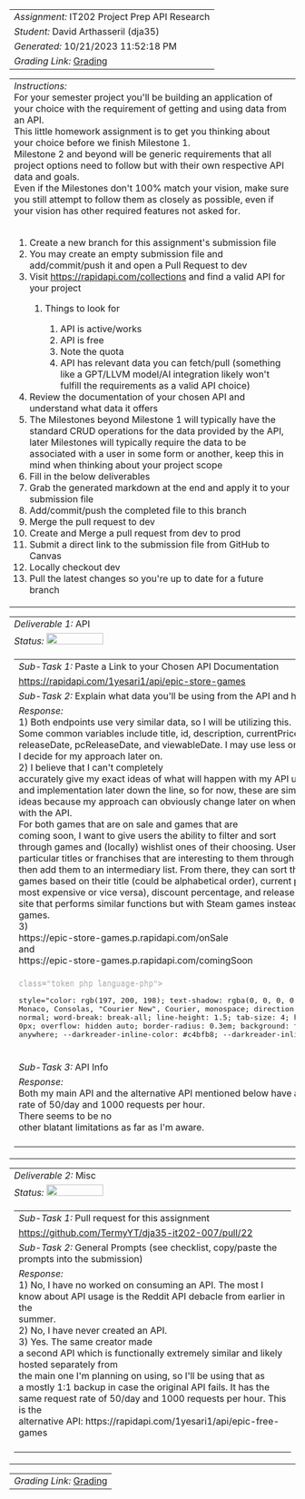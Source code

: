<table><tr><td> <em>Assignment: </em> IT202 Project Prep API Research</td></tr>
<tr><td> <em>Student: </em> David Arthasseril (dja35)</td></tr>
<tr><td> <em>Generated: </em> 10/21/2023 11:52:18 PM</td></tr>
<tr><td> <em>Grading Link: </em> <a rel="noreferrer noopener" href="https://learn.ethereallab.app/homework/IT202-007-F23/it202-project-prep-api-research/grade/dja35" target="_blank">Grading</a></td></tr></table>
<table><tr><td> <em>Instructions: </em> <div>For your semester project you'll be building an application of your choice with the requirement of getting and using data from an API.</div><div>This little homework assignment is to get you thinking about your choice before we finish Milestone 1.</div><div>Milestone 2 and beyond will be generic requirements that all project options need to follow but with their own respective API data and goals.</div><div>Even if the Milestones don't 100% match your vision, make sure you still attempt to follow them as closely as possible, even if your vision has other required features not asked for.</div><div><br></div><div><ol><li>Create a new branch for this assignment's submission file</li><li>You may create an empty submission file and add/commit/push it and open a Pull Request to dev</li><li>Visit&nbsp;<a href="https://rapidapi.com/collections">https://rapidapi.com/collections</a> and find a valid API for your project</li><ol><li>Things to look for</li><ol><li>API is active/works</li><li>API is free</li><li>Note the quota</li><li>API has relevant data you can fetch/pull (something like a GPT/LLVM model/AI integration likely won't fulfill the requirements as a valid API choice)</li></ol></ol><li>Review the documentation of your chosen API and understand what data it offers</li><li>The Milestones beyond Milestone 1 will typically have the standard CRUD operations for the data provided by the API, later Milestones will typically require the data to be associated with a user in some form or another, keep this in mind when thinking about your project scope</li><li>Fill in the below deliverables</li><li>Grab the generated markdown at the end and apply it to your submission file</li><li>Add/commit/push the completed file to this branch</li><li>Merge the pull request to dev</li><li>Create and Merge a pull request from dev to prod</li><li>Submit a direct link to the submission file from GitHub to Canvas</li><li>Locally checkout dev</li><li>Pull the latest changes so you're up to date for a future branch</li></ol></div></td></tr></table>
<table><tr><td> <em>Deliverable 1: </em> API </td></tr><tr><td><em>Status: </em> <img width="100" height="20" src="https://user-images.githubusercontent.com/54863474/211707773-e6aef7cb-d5b2-4053-bbb1-b09fc609041e.png"></td></tr>
<tr><td><table><tr><td> <em>Sub-Task 1: </em> Paste a Link to your Chosen API Documentation</td></tr>
<tr><td> <a rel="noreferrer noopener" target="_blank" href="https://rapidapi.com/1yesari1/api/epic-store-games">https://rapidapi.com/1yesari1/api/epic-store-games</a> </td></tr>
<tr><td> <em>Sub-Task 2: </em> Explain what data you'll be using from the API and how you plan to use it in the project</td></tr>
<tr><td> <em>Response:</em> <div>1) Both endpoints use very similar data, so I will be utilizing this.<br>Some common variables include title, id, description, currentPrice, discountPrice, originalPrice, currencyCode, discount (percentage),<br>releaseDate, pcReleaseDate, and viewableDate. I may use less or more depending on what<br>I decide for my approach later on.<br></div><div>2) I believe that I can't completely<br>accurately give my exact ideas of what will happen with my API usage<br>and implementation later down the line, so for now, these are simply prospective<br>ideas because my approach can obviously change later on when I begin interacting<br>with the API.&nbsp;</div><div>For both games that are on sale and games that are<br>coming soon, I want to give users the ability to filter and sort<br>through games and (locally) wishlist ones of their choosing. Users can search for<br>particular titles or franchises that are interesting to them through search queries and<br>then add them to an intermediary list. From there, they can sort those<br>games based on their title (could be alphabetical order), current price (cheapest to<br>most expensive or vice versa), discount percentage, and release date. SteamDB is a<br>site that performs similar functions but with Steam games instead of Epic Games<br>games.<br></div><div>3)&nbsp;</div><div>https://epic-store-games.p.rapidapi.com/onSale</div><div>and</div><div>https://epic-store-games.p.rapidapi.com/comingSoon</div><div><br><div><code style="color: rgb(197, 200, 198); text-shadow: rgba(0, 0, 0, 0.3) 0px 1px; font-family:<br>Inconsolata, Monaco, Consolas, &quot;Courier New&quot;, Courier, monospace; direction: ltr; text-align: left; white-space: pre;<br>word-spacing: normal; word-break: normal; line-height: 1.5; tab-size: 4; hyphens: none; --darkreader-inline-color: #c4bfb8;" data-darkreader-inline-color=""><span<br>class="token php language-php"><span class="token double-quoted-string" style="color: rgb(168, 255, 96); --darkreader-inline-color: #a6ff5d;" data-darkreader-inline-color=""></span></span></code></div><pre class="code-highlighter"<br>style="color: rgb(197, 200, 198); text-shadow: rgba(0, 0, 0, 0.3) 0px 1px; font-family: Inconsolata,<br>Monaco, Consolas, &quot;Courier New&quot;, Courier, monospace; direction: ltr; text-align: left; white-space: pre-wrap; word-spacing:<br>normal; word-break: break-all; line-height: 1.5; tab-size: 4; hyphens: none; padding: 1em; margin: 0.5em<br>0px; overflow: hidden auto; border-radius: 0.3em; background: transparent; border-width: 0px; font-size: 12px; overflow-wrap:<br>anywhere; --darkreader-inline-color: #c4bfb8; --darkreader-inline-bgcolor: transparent; --darkreader-inline-bgimage: none;" data-darkreader-inline-color="" data-darkreader-inline-bgcolor="" data-darkreader-inline-bgimage=""><code style="color: rgb(197, 200,<br>198); text-shadow: rgba(0, 0, 0, 0.3) 0px 1px; font-family: Inconsolata, Monaco, Consolas, &quot;Courier<br>New&quot;, Courier, monospace; direction: ltr; text-align: left; white-space: pre; word-spacing: normal; word-break: normal;<br>line-height: 1.5; tab-size: 4; hyphens: none; --darkreader-inline-color: #c4bfb8;" data-darkreader-inline-color=""><span class="token php language-php"><span class="token<br>double-quoted-string" style="color: rgb(168, 255, 96); --darkreader-inline-color: #a6ff5d;" data-darkreader-inline-color=""><br></span></span></code></pre></div><br></td></tr>
<tr><td> <em>Sub-Task 3: </em> API Info</td></tr>
<tr><td> <em>Response:</em> <div>Both my main API and the alternative API mentioned below have a request<br>rate of 50/day and 1000 requests per hour. <br></div><div>There seems to be no<br>other blatant limitations as far as I'm aware. <br></div><br></td></tr>
</table></td></tr>
<table><tr><td> <em>Deliverable 2: </em> Misc </td></tr><tr><td><em>Status: </em> <img width="100" height="20" src="https://user-images.githubusercontent.com/54863474/211707773-e6aef7cb-d5b2-4053-bbb1-b09fc609041e.png"></td></tr>
<tr><td><table><tr><td> <em>Sub-Task 1: </em> Pull request for this assignment</td></tr>
<tr><td> <a rel="noreferrer noopener" target="_blank" href="https://github.com/TermyYT/dja35-it202-007/pull/22">https://github.com/TermyYT/dja35-it202-007/pull/22</a> </td></tr>
<tr><td> <em>Sub-Task 2: </em> General Prompts (see checklist, copy/paste the prompts into the submission)</td></tr>
<tr><td> <em>Response:</em> <div>1) No, I have no worked on consuming an API. The most I<br>know about API usage is the Reddit API debacle from earlier in the<br>summer.</div><div>2) No, I have never created an API.</div><div>3) Yes. The same creator made<br>a second API which is functionally extremely similar and likely hosted separately from<br>the main one I'm planning on using, so I'll be using that as<br>a mostly 1:1 backup in case the original API fails. It has the<br>same request rate of 50/day and 1000 requests per hour. This is the<br>alternative API: https://rapidapi.com/1yesari1/api/epic-free-games<br></div><br></td></tr>
</table></td></tr>
<table><tr><td><em>Grading Link: </em><a rel="noreferrer noopener" href="https://learn.ethereallab.app/homework/IT202-007-F23/it202-project-prep-api-research/grade/dja35" target="_blank">Grading</a></td></tr></table>